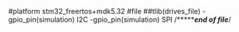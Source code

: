 #platform
    stm32_freertos+mdk5.32
#file
##tlib(drives_file)
    -gpio_pin(simulation) I2C
    -gpio_pin(simulation) SPI
   /****************end of file***********/
